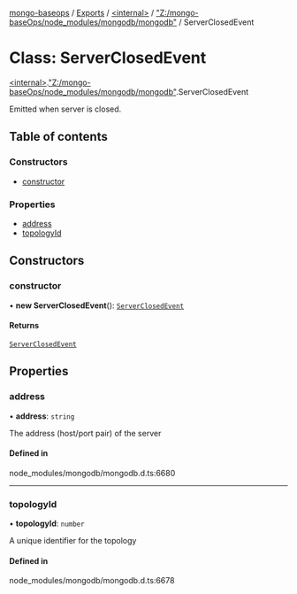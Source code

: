 [mongo-baseops](../README.md) / [Exports](../modules.md) / [\<internal\>](../modules/internal_.md) / ["Z:/mongo-baseOps/node\_modules/mongodb/mongodb"](../modules/internal_._Z__mongo_baseOps_node_modules_mongodb_mongodb_.md) / ServerClosedEvent

# Class: ServerClosedEvent

[\<internal\>](../modules/internal_.md).["Z:/mongo-baseOps/node\_modules/mongodb/mongodb"](../modules/internal_._Z__mongo_baseOps_node_modules_mongodb_mongodb_.md).ServerClosedEvent

Emitted when server is closed.

## Table of contents

### Constructors

- [constructor](internal_._Z__mongo_baseOps_node_modules_mongodb_mongodb_.ServerClosedEvent.md#constructor)

### Properties

- [address](internal_._Z__mongo_baseOps_node_modules_mongodb_mongodb_.ServerClosedEvent.md#address)
- [topologyId](internal_._Z__mongo_baseOps_node_modules_mongodb_mongodb_.ServerClosedEvent.md#topologyid)

## Constructors

### constructor

• **new ServerClosedEvent**(): [`ServerClosedEvent`](internal_._Z__mongo_baseOps_node_modules_mongodb_mongodb_.ServerClosedEvent.md)

#### Returns

[`ServerClosedEvent`](internal_._Z__mongo_baseOps_node_modules_mongodb_mongodb_.ServerClosedEvent.md)

## Properties

### address

• **address**: `string`

The address (host/port pair) of the server

#### Defined in

node_modules/mongodb/mongodb.d.ts:6680

___

### topologyId

• **topologyId**: `number`

A unique identifier for the topology

#### Defined in

node_modules/mongodb/mongodb.d.ts:6678
